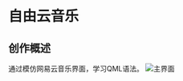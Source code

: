 # 自由云音乐
## 创作概述
通过模仿网易云音乐界面，学习QML语法。
![主界面](https://user-images.githubusercontent.com/32926225/113475501-a9da3a80-94a8-11eb-8ecd-13e4dce48403.JPG "主界面")
